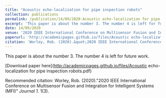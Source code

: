 ```yaml
---
title: "Acoustic echo-localization for pipe inspection robots"
collection: publications
permalink: /publication/14/09/2020-Acoustic echo-localization for pipe inspection robots
excerpt: 'This paper is about the number 3. The number 4 is left for future work.'
date: 14/09/2020
venue: '2020 IEEE International Conference on Multisensor Fusion and Integration for Intelligent Systems (MFI)'
paperurl: 'http://academicpages.github.io/files/Acoustic echo-localization for pipe inspection robots.pdf'
citation: 'Worley, Rob. (2020).&quot;2020 IEEE International Conference on Multisensor Fusion and Integration for Intelligent Systems (MFI)&quot; <i>Journal 1</i>. 1(3).'
---
```

This paper is about the number 3. The number 4 is left for future work.

[Download paper here](http://academicpages.github.io/files/Acoustic echo-localization for pipe inspection robots.pdf)

Recommended citation: Worley, Rob. (2020)."2020 IEEE International Conference on Multisensor Fusion and Integration for Intelligent Systems (MFI)" <i>Journal 1</i>. 1(3).